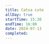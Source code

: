 ```yaml
---
title: Catsa cute
allDay: true
startTime: 15:30
endTime: 16:00
date: 2024-07-13
completed:
---
```



